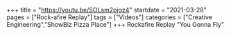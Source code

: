 +++
title = "https://youtu.be/SOLsm2pjqz4"
startdate = "2021-03-28"
pages = ["Rock-afire Replay"]
tags = ["Videos"]
categories = ["Creative Engineering","ShowBiz Pizza Place"]
+++
Rockafire Replay "You Gonna Fly"
